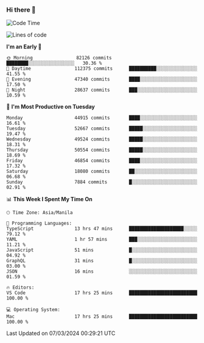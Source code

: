### Hi there 👋

<!--START_SECTION:waka-->
![Code Time](http://img.shields.io/badge/Code%20Time-4%2C934%20hrs%208%20mins-blue)

![Lines of code](https://img.shields.io/badge/From%20Hello%20World%20I%27ve%20Written-118.0%20million%20lines%20of%20code-blue)

**I'm an Early 🐤** 

```text
🌞 Morning                82126 commits       ████████░░░░░░░░░░░░░░░░░   30.36 % 
🌆 Daytime                112375 commits      ██████████░░░░░░░░░░░░░░░   41.55 % 
🌃 Evening                47340 commits       ████░░░░░░░░░░░░░░░░░░░░░   17.50 % 
🌙 Night                  28637 commits       ███░░░░░░░░░░░░░░░░░░░░░░   10.59 % 
```
📅 **I'm Most Productive on Tuesday** 

```text
Monday                   44915 commits       ████░░░░░░░░░░░░░░░░░░░░░   16.61 % 
Tuesday                  52667 commits       █████░░░░░░░░░░░░░░░░░░░░   19.47 % 
Wednesday                49524 commits       █████░░░░░░░░░░░░░░░░░░░░   18.31 % 
Thursday                 50554 commits       █████░░░░░░░░░░░░░░░░░░░░   18.69 % 
Friday                   46854 commits       ████░░░░░░░░░░░░░░░░░░░░░   17.32 % 
Saturday                 18080 commits       ██░░░░░░░░░░░░░░░░░░░░░░░   06.68 % 
Sunday                   7884 commits        █░░░░░░░░░░░░░░░░░░░░░░░░   02.91 % 
```


📊 **This Week I Spent My Time On** 

```text
🕑︎ Time Zone: Asia/Manila

💬 Programming Languages: 
TypeScript               13 hrs 47 mins      ████████████████████░░░░░   79.12 % 
YAML                     1 hr 57 mins        ███░░░░░░░░░░░░░░░░░░░░░░   11.21 % 
JavaScript               51 mins             █░░░░░░░░░░░░░░░░░░░░░░░░   04.92 % 
GraphQL                  31 mins             █░░░░░░░░░░░░░░░░░░░░░░░░   03.00 % 
JSON                     16 mins             ░░░░░░░░░░░░░░░░░░░░░░░░░   01.59 % 

🔥 Editors: 
VS Code                  17 hrs 25 mins      █████████████████████████   100.00 % 

💻 Operating System: 
Mac                      17 hrs 25 mins      █████████████████████████   100.00 % 
```


 Last Updated on 07/03/2024 00:29:21 UTC
<!--END_SECTION:waka-->


<!--
**rad182/rad182** is a ✨ _special_ ✨ repository because its `README.md` (this file) appears on your GitHub profile.

Here are some ideas to get you started:

- 🔭 I’m currently working on ...
- 🌱 I’m currently learning ...
- 👯 I’m looking to collaborate on ...
- 🤔 I’m looking for help with ...
- 💬 Ask me about ...
- 📫 How to reach me: ...
- 😄 Pronouns: ...
- ⚡ Fun fact: ...
-->

